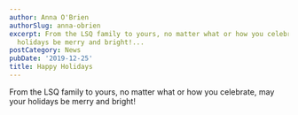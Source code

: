 ```yaml
---
author: Anna O'Brien
authorSlug: anna-obrien
excerpt: From the LSQ family to yours, no matter what or how you celebrate, may your
  holidays be merry and bright!...
postCategory: News
pubDate: '2019-12-25'
title: Happy Holidays
---
```

From the LSQ family to yours, no matter what or how you celebrate, may your holidays be merry and bright!